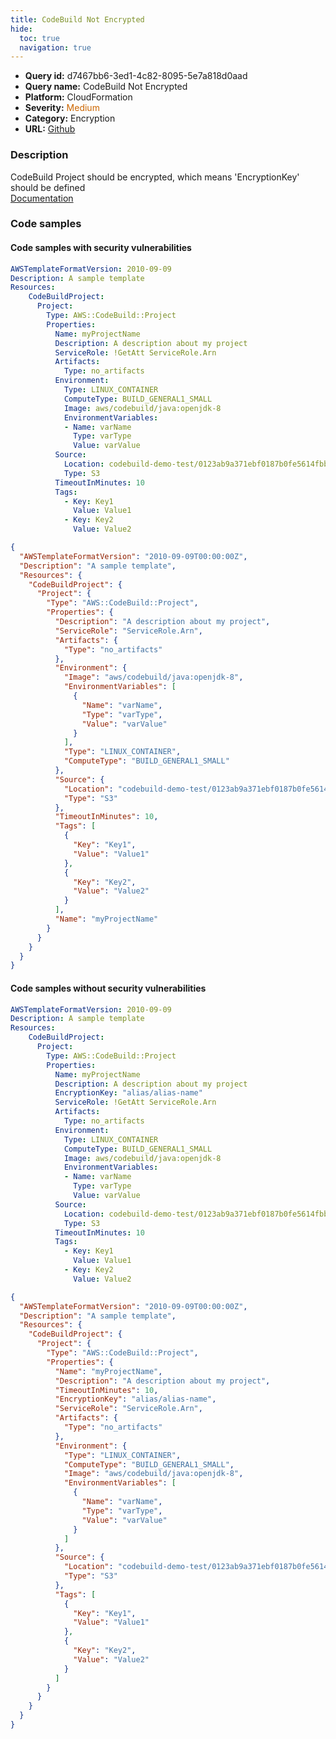 ```yaml
---
title: CodeBuild Not Encrypted
hide:
  toc: true
  navigation: true
---
```


<style>
  .highlight .hll {
    background-color: #ff171742;
  }
  .md-content {
    max-width: 1100px;
    margin: 0 auto;
  }
</style>

-   **Query id:** d7467bb6-3ed1-4c82-8095-5e7a818d0aad
-   **Query name:** CodeBuild Not Encrypted
-   **Platform:** CloudFormation
-   **Severity:** <span style="color:#C60">Medium</span>
-   **Category:** Encryption
-   **URL:** [Github](https://github.com/Checkmarx/kics/tree/master/assets/queries/cloudFormation/aws/codebuild_not_encrypted)

### Description
CodeBuild Project should be encrypted, which means 'EncryptionKey' should be defined<br>
[Documentation](https://docs.aws.amazon.com/AWSCloudFormation/latest/UserGuide/aws-resource-codebuild-project.html)

### Code samples
#### Code samples with security vulnerabilities
```yaml title="Postitive test num. 1 - yaml file" hl_lines="7"
AWSTemplateFormatVersion: 2010-09-09
Description: A sample template
Resources:
    CodeBuildProject:
      Project:
        Type: AWS::CodeBuild::Project
        Properties:
          Name: myProjectName
          Description: A description about my project
          ServiceRole: !GetAtt ServiceRole.Arn
          Artifacts:
            Type: no_artifacts
          Environment:
            Type: LINUX_CONTAINER
            ComputeType: BUILD_GENERAL1_SMALL
            Image: aws/codebuild/java:openjdk-8
            EnvironmentVariables:
            - Name: varName
              Type: varType
              Value: varValue
          Source:
            Location: codebuild-demo-test/0123ab9a371ebf0187b0fe5614fbb72c
            Type: S3
          TimeoutInMinutes: 10
          Tags:
            - Key: Key1
              Value: Value1
            - Key: Key2
              Value: Value2
```
```json title="Postitive test num. 2 - json file" hl_lines="8"
{
  "AWSTemplateFormatVersion": "2010-09-09T00:00:00Z",
  "Description": "A sample template",
  "Resources": {
    "CodeBuildProject": {
      "Project": {
        "Type": "AWS::CodeBuild::Project",
        "Properties": {
          "Description": "A description about my project",
          "ServiceRole": "ServiceRole.Arn",
          "Artifacts": {
            "Type": "no_artifacts"
          },
          "Environment": {
            "Image": "aws/codebuild/java:openjdk-8",
            "EnvironmentVariables": [
              {
                "Name": "varName",
                "Type": "varType",
                "Value": "varValue"
              }
            ],
            "Type": "LINUX_CONTAINER",
            "ComputeType": "BUILD_GENERAL1_SMALL"
          },
          "Source": {
            "Location": "codebuild-demo-test/0123ab9a371ebf0187b0fe5614fbb72c",
            "Type": "S3"
          },
          "TimeoutInMinutes": 10,
          "Tags": [
            {
              "Key": "Key1",
              "Value": "Value1"
            },
            {
              "Key": "Key2",
              "Value": "Value2"
            }
          ],
          "Name": "myProjectName"
        }
      }
    }
  }
}

```


#### Code samples without security vulnerabilities
```yaml title="Negative test num. 1 - yaml file"
AWSTemplateFormatVersion: 2010-09-09
Description: A sample template
Resources:
    CodeBuildProject:
      Project:
        Type: AWS::CodeBuild::Project
        Properties:
          Name: myProjectName
          Description: A description about my project
          EncryptionKey: "alias/alias-name"
          ServiceRole: !GetAtt ServiceRole.Arn
          Artifacts:
            Type: no_artifacts
          Environment:
            Type: LINUX_CONTAINER
            ComputeType: BUILD_GENERAL1_SMALL
            Image: aws/codebuild/java:openjdk-8
            EnvironmentVariables:
            - Name: varName
              Type: varType
              Value: varValue
          Source:
            Location: codebuild-demo-test/0123ab9a371ebf0187b0fe5614fbb72c
            Type: S3
          TimeoutInMinutes: 10
          Tags:
            - Key: Key1
              Value: Value1
            - Key: Key2
              Value: Value2
```
```json title="Negative test num. 2 - json file"
{
  "AWSTemplateFormatVersion": "2010-09-09T00:00:00Z",
  "Description": "A sample template",
  "Resources": {
    "CodeBuildProject": {
      "Project": {
        "Type": "AWS::CodeBuild::Project",
        "Properties": {
          "Name": "myProjectName",
          "Description": "A description about my project",
          "TimeoutInMinutes": 10,
          "EncryptionKey": "alias/alias-name",
          "ServiceRole": "ServiceRole.Arn",
          "Artifacts": {
            "Type": "no_artifacts"
          },
          "Environment": {
            "Type": "LINUX_CONTAINER",
            "ComputeType": "BUILD_GENERAL1_SMALL",
            "Image": "aws/codebuild/java:openjdk-8",
            "EnvironmentVariables": [
              {
                "Name": "varName",
                "Type": "varType",
                "Value": "varValue"
              }
            ]
          },
          "Source": {
            "Location": "codebuild-demo-test/0123ab9a371ebf0187b0fe5614fbb72c",
            "Type": "S3"
          },
          "Tags": [
            {
              "Key": "Key1",
              "Value": "Value1"
            },
            {
              "Key": "Key2",
              "Value": "Value2"
            }
          ]
        }
      }
    }
  }
}

```
